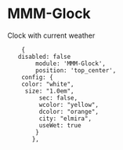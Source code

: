 # MMM-Glock
Clock with current weather 


        {
	   disabled: false
            module: 'MMM-Glock',
            position: 'top_center',
	    config: {
	    color: "white",
	     size: "1.0em", 
             sec: false,
             wcolor: "yellow",
             dcolor: "orange",
             city: "elmira",
             useWet: true			 
			}
           },
